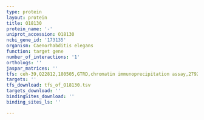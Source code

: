 ```yaml
---
type: protein
layout: protein
title: O18130
protein_name: '-'
uniprot_accession: O18130
ncbi_gene_id: '173135'
organism: Caenorhabditis elegans
function: target gene
number_of_interactions: '1'
orthologs: ''
jaspar_matrices: ''
tfs: ceh-39,Q22812,180505,GTRD,chromatin immunoprecipitation assay,27924024%5Buid%5D,No
targets: ''
tfs_download: tfs_of_O18130.tsv
targets_download: ''
bindingSites_download: ''
binding_sites_ls: ''

---
```

